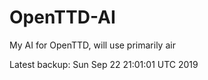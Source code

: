# OpenTTD-AI
My AI for OpenTTD, will use primarily air

Latest backup: Sun Sep 22 21:01:01 UTC 2019
